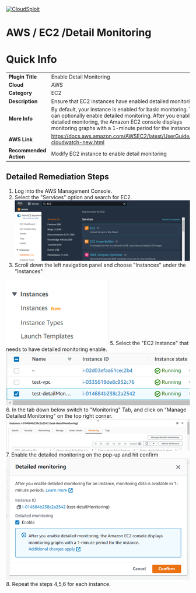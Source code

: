 [![CloudSploit](https://cloudsploit.com/img/logo-new-big-text-100.png "CloudSploit")](https://cloudsploit.com)

# AWS / EC2 /Detail Monitoring

# Quick Info

|                        |                                                                                                                                                                                                                                            |
| ---------------------- | ------------------------------------------------------------------------------------------------------------------------------------------------------------------------------------------------------------------------------------------ |
| **Plugin Title**       | Enable Detail Monitoring                                                                                                                                                                                                                   |
| **Cloud**              | AWS                                                                                                                                                                                                                                        |
| **Category**           | EC2                                                                                                                                                                                                                                        |
| **Description**        | Ensure that EC2 instances have enabled detailed monitoring.                                                                                                                                                                                |
| **More Info**          | By default, your instance is enabled for basic monitoring. You can optionally enable detailed monitoring. After you enable detailed monitoring, the Amazon EC2 console displays monitoring graphs with a 1-minute period for the instance. |
| **AWS Link**           | https://docs.aws.amazon.com/AWSEC2/latest/UserGuide/using-cloudwatch-new.html                                                                                                                                                              |
| **Recommended Action** | Modify EC2 instance to enable detail monitoring                                                                                                                                                                                            |

## Detailed Remediation Steps

1. Log into the AWS Management Console.
2. Select the "Services" option and search for EC2. </br> <img src="/resources/aws/ec2/detail-monitoring/step2.png"/>
3. Scroll down the left navigation panel and choose "Instances" under the "Instances" 
<img src="/resources/aws/ec2/detail-monitoring/step3.png"/>
5. Select the "EC2 Instance" that needs to have detailed monitoring enable. <img src="/resources/aws/ec2/detail-monitoring/step4.png"/>
6. In the tab down below switch to "Monitoring" Tab, and click on "Manage Detailed Monitoring" on the top right corner. <img src="/resources/aws/ec2/detail-monitoring/step5.png"/>
7. Enable the detailed monitoring on the pop-up and hit confirm <img src="/resources/aws/ec2/detail-monitoring/step6.png"/>
8. Repeat the steps 4,5,6 for each instance.
